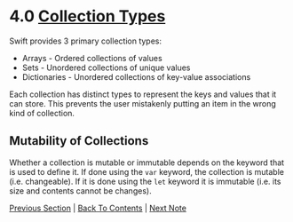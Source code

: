 # 4.0 [Collection Types](https://developer.apple.com/library/content/documentation/Swift/Conceptual/Swift_Programming_Language/CollectionTypes.html)

Swift provides 3 primary collection types:
* Arrays - Ordered collections of values
* Sets - Unordered collections of unique values
* Dictionaries - Unordered collections of key-value associations

Each collection has distinct types to represent the keys and values that it can store. This prevents the user mistakenly putting an item in the wrong kind of collection.

## Mutability of Collections

Whether a collection is mutable or immutable depends on the keyword that is used to define it. If done using the `var` keyword, the collection is mutable (i.e. changeable). If it is done using the `let` keyword it is immutable (i.e. its size and contents cannot be changes).

[Previous Section](../3%20-%20Strings%20and%20Characters/3.0%20-%20Comparing%20Strings.md) | [Back To Contents](https://github.com/Firanus/swift-language-guide-notes) |  [Next Note](../4%20-%20Collection%20Types/4.1%20-%20Arrays.md)